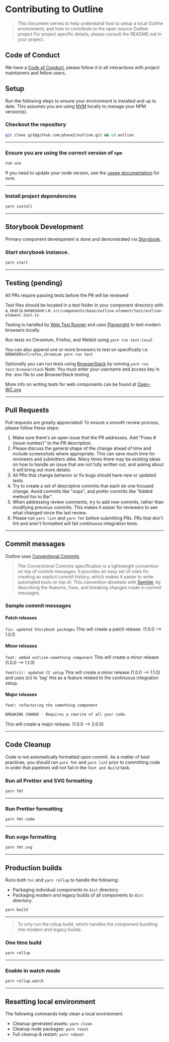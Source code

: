 # Contributing to Outline

> This document serves to help understand how to setup a local Outline environment, and how to contribute to the open source Outline project For project specific details, please consult the README.md in your project.

## Code of Conduct

We have a [Code of Conduct](https://github.com/phase2/outline/blob/next/CODE_OF_CONDUCT.md), please follow it in all interactions with project maintainers and fellow users.

## Setup

Run the following steps to ensure your environment is installed and up to date. This assumes you are using [NVM](https://github.com/nvm-sh/nvm) locally to manage your NPM version(s).

### Checkout the repository

```bash
git clone git@github.com:phase2/outline.git && cd outline
```

---

### Ensure you are using the correct version of `npm`

```bash
nvm use
```

If you need to update your node version, see the [usage documentation](https://github.com/nvm-sh/nvm#usage) for nvm.

---

### Install project dependencies

```bash
yarn install
```

---

## Storybook Development

Primary component development is done and demonstrated via [Storybook](https://storybook.js.org/).

### Start storybook instance.

```bash
yarn start
```

---

## Testing (pending)

All PRs require passing tests before the PR will be reviewed

Test files should be located in a test folder in your component directory with a .test.ts extension i.e. `src/components/base/outline-element/test/outline-element.test.ts`

Testing is handled by [Web Test Runner](https://modern-web.dev/guides/test-runner/getting-started/) and uses [Playwright](https://playwright.dev/) to test modern browsers locally.

Run tests on Chromium, Firefox, and Webkit using
`yarn run test:local`

You can also append one or more browsers to test on specifically i.e.
`BROWSERS=firefox,chromium yarn run test`

Optionally you can run tests using [BrowserStack](https://www.browserstack.com/) by running 
`yarn run test:browserstack`
Note: You must enter your username and access key in the .env file to use BrowserStack testing

More info on writing tests for web components can be found at [Open-WC.org](https://open-wc.org/docs/testing/helpers/)

---

## Pull Requests

Pull requests are greatly appreciated! To ensure a smooth review process, please follow these steps:

1. Make sure there's an open issue that the PR addresses. Add "Fixes #(issue number)" to the PR description.
2. Please discuss the general shape of the change ahead of time and include screenshots where appropriate. This can save much time for reviewers and submitters alike. Many times there may be existing ideas on how to handle an issue that are not fully written out, and asking about it will bring out more details.
3. All PRs that change behavior or fix bugs should have new or updated tests.
4. Try to create a set of descriptive commits that each do one focused change. Avoid commits like "oops", and prefer commits like "Added method foo to Bar".
5. When addressing review comments, try to add new commits, rather than modifying previous commits. This makes it easier for reviewers to see what changed since the last review. 
6. Please run `yarn lint` and `yarn fmt` before submitting PRs. PRs that don't lint and aren't formatted will fail continuous integration tests.

---

## Commit messages

Outline uses [Conventional Commits](https://www.conventionalcommits.org/en/v1.0.0/).
> The Conventional Commits specification is a lightweight convention on top of commit messages. It provides an easy set of rules for creating an explicit commit history; which makes it easier to write automated tools on top of. This convention dovetails with [SemVer](https://semver.org/), by describing the features, fixes, and breaking changes made in commit messages.

### Sample commit messages

#### Patch releases

`fix: updated Storybook packages`
This will create a patch release. (1.0.0 --> 1.0.1)

#### Minor releases

`feat: added outline-something component`
This will create a minor release (1.0.0 --> 1.1.0)

`feat(ci): updated CI setup`
This will create a minor release (1.0.0 --> 1.1.0) and uses (ci) to 'tag' this as a feature related to the continuous integration setup.

#### Major releases

```bash
feat: refactoring the something component

BREAKING CHANGE - Requires a rewrite of all your code.
```

This will create a major release. (1.0.0 --> 2.0.0)

---

## Code Cleanup

Code is not automatically formatted upon commit. As a matter of best practices, you should run `yarn fmt` and `yarn lint` prior to committing code in order that pipelines will not fail in the `Test and Build` task.  

### Run all Prettier and SVG formatting

```bash
yarn fmt
```

---

### Run Prettier formatting

```bash
yarn fmt.code
```

---

### Run svgo formatting

```bash
yarn fmt.svg
```

---

## Production builds

Runs both `tsc` and `yarn rollup` to handle the following:

- Packaging individual components to `dist` directory.
- Packaging modern and legacy builds of all components to `dist` directory.

```bash
yarn build
```

---
> To only run the rollup build, which handles the component bundling into modern and legacy builds:

### One time build

```bash
yarn rollup
```

---

### Enable in watch mode

```bash
yarn rollup.watch
```

---

## Resetting local environment

The following commands help clean a local environment.

- Cleanup generated assets: `yarn clean`
- Cleanup node packages: `yarn reset`
- Full cleanup & restart: `yarn reboot`
